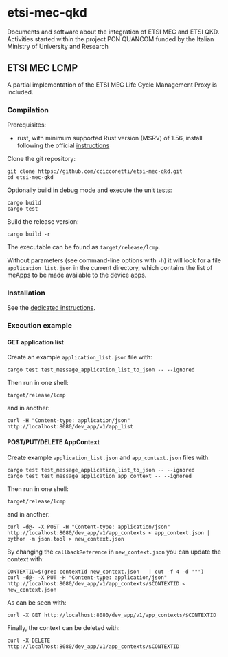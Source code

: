 # etsi-mec-qkd

Documents and software about the integration of ETSI MEC and ETSI QKD. Activities started within the project PON QUANCOM funded by the Italian Ministry of University and Research

## ETSI MEC LCMP

A partial implementation of the ETSI MEC Life Cycle Management Proxy is included.

### Compilation

Prerequisites:

- rust, with minimum supported Rust version (MSRV) of 1.56, install following the official [instructions](https://www.rust-lang.org/tools/install)

Clone the git repository:

```
git clone https://github.com/ccicconetti/etsi-mec-qkd.git
cd etsi-mec-qkd
```

Optionally build in debug mode and execute the unit tests:

```
cargo build
cargo test
```

Build the release version:

```
cargo build -r
```

The executable can be found as `target/release/lcmp`.

Without parameters (see command-line options with `-h`) it will look for a file `application_list.json` in the current directory, which contains the list of meApps to be made available to the device apps.

### Installation

See the [dedicated instructions](systemd/README.md).

### Execution example

#### GET application list

Create an example `application_list.json` file with:

```
cargo test test_message_application_list_to_json -- --ignored
```

Then run in one shell:

```
target/release/lcmp
```

and in another:

```
curl -H "Content-type: application/json" http://localhost:8080/dev_app/v1/app_list
```

#### POST/PUT/DELETE AppContext

Create example `application_list.json` and `app_context.json` files with:

```
cargo test test_message_application_list_to_json -- --ignored
cargo test test_message_application_app_context -- --ignored
```

Then run in one shell:

```
target/release/lcmp
```

and in another:

```
curl -d@- -X POST -H "Content-type: application/json" http://localhost:8080/dev_app/v1/app_contexts < app_context.json | python -m json.tool > new_context.json
```

By changing the `callbackReference` in `new_context.json` you can update the context with:

```
CONTEXTID=$(grep contextId new_context.json   | cut -f 4 -d '"')
curl -d@- -X PUT -H "Content-type: application/json" http://localhost:8080/dev_app/v1/app_contexts/$CONTEXTID < new_context.json
```

As can be seen with:

```
curl -X GET http://localhost:8080/dev_app/v1/app_contexts/$CONTEXTID
```

Finally, the context can be deleted with:

```
curl -X DELETE http://localhost:8080/dev_app/v1/app_contexts/$CONTEXTID
```